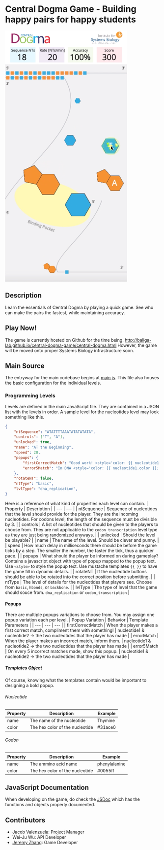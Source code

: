 # Central Dogma Game - Building happy pairs for happy students

![Gameplay image](gameplay.png)

## Description

Learn the essentials of Central Dogma by playing a quick game. See who can make the pairs the fastest,
while maintaining accuracy.

## Play Now!

The game is currently hosted on Github for the time being. http://baliga-lab.github.io/central-dogma-game/central-dogma.html
However, the game will be moved onto proper Systems Biology infrastructure soon.

## Main Source

The entryway for the main codebase begins at [main.js](static/js/main.js). This file also houses the basic configuration
for the individual levels.

### Programming Levels

Levels are defined in the main JavaScript file. They are contained in a JSON list with the levels in order. A sample level
for the nucleotides level may look something like this.
```json
{
    "ntSequence": "ATATTTTAAATATATATATA",
    "controls": ["T", "A"],
    "unlocked": true,
    "name": "AT the Beginning",
    "speed": 20,
    "popups": {
        "firstCorrectMatch": "Good work! <style='color: {{ nucleotide1.color }};'>{{ nucleotide1.name }}</style> binds with <style='color: {{ nucleotide2.color }};'>{{ nucleotide2.name }}</style>!",
        "error5Match": "In DNA <style='color: {{ nucleotide1.color }};'>{{ nucleotide1.name }}</style> can only bind to <style='color: {{ nucleotide2.color }};'>{{ nucleotide2.name }}</style>, both nucleotides help make up DNA!"
    },
    "rotateNT": false,
    "ntType": "basic",
    "lvlType": "dna_replication",
}
```

Here is a reference of what kind of properties each level can contain.
| Property | Description |
| --- | --- |
| ntSequence | Sequence of nucleotides that the level should provide for the player. They are the incoming nucleotides. For codons level, the length of the sequence must be divisible by 3. |
| controls | A list of nucleotides that should be given to the players to choose from. They are not applicable to the `codon_transcription` level type as they are just being randomized anyways. |
| unlocked | Should the level be playable? |
| name | The name of the level. Should be clever and punny. |
| speed | How much delay in milliseconds there should be before the game ticks by a step. The smaller the number, the faster the tick, thus a quicker pace. |
| popups | What should the player be informed on during gameplay? Contains a javascript object with type of popup mapped to the popup text. Use `<style>` to style the popup text. Use mustache templates `{{ }}` to have the game fill in dynamic details. |
| rotateNT | If the nucleotide buttons should be able to be rotated into the correct position before submitting. |
| ntType | The level of details for the nucleotides that players see. Choose from `basic`, `hbonds`, or `backbone`. |
| lvlType | The type of level that the game should souce from. `dna_replication` or `codon_transcription` |

#### Popups

There are multiple popups variations to choose from. You may assign one popup variation each per level.
| Popup Variation | Behavior | Template Parameters |
| --- | --- | --- |
| firstCorrectMatch | When the player makes a first correct match, compliment them with something! | nucleotide1 & nucleotide2 -> the two nucleotides that the player has made |
| errorMatch | When the player makes an incorrect match, inform them. | nucleotide1 & nucleotide2 -> the two nucleotides that the player has made |
| error5Match | On every 5 incorrect matches made, show this popup. | nucleotide1 & nucleotide2 -> the two nucleotides that the player has made |

##### Templates Object

Of course, knowing what the templates contain would be important to designing a bold popup.

###### Nucleotide

| Property | Description | Example |
| --- | --- | --- |
| name | The name of the nucleotide | Thymine |
| color | The hex color of the nucleotide | #31ace0 |

###### Codon

| Property | Description | Example |
| --- | --- | --- |
| name | The ammino acid name | phenylalanine |
| color | The hex color of the nucleotide | #0055ff |

## JavaScript Documentation

When developing on the game, do check the [JSDoc](https://baliga-lab.github.io/central-dogma-game/jsdoc/) which has the functions and objects properly documented. 

## Contributors

- Jacob Valenzuela: Project Manager
- Wei-Ju Wu: API Developer
- [Jeremy Zhang](https://courses.cs.washington.edu/courses/cse154/19su/staff/about-me/jeremy-zhang/about.html): Game Developer
